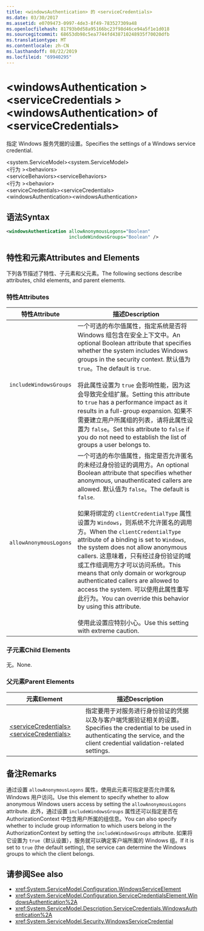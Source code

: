 ```yaml
---
title: <windowsAuthentication> 的 <serviceCredentials>
ms.date: 03/30/2017
ms.assetid: e0709473-0997-4de3-8f49-783527309a48
ms.openlocfilehash: 81793b0d58a95166bc23f98d46ce94a5f1e1d018
ms.sourcegitcommit: 68653db98c5ea7744fd438710248935f70020dfb
ms.translationtype: MT
ms.contentlocale: zh-CN
ms.lasthandoff: 08/22/2019
ms.locfileid: "69940295"
---
```

# <a name="windowsauthentication-of-servicecredentials"></a><span data-ttu-id="1792e-102">\<windowsAuthentication > \<serviceCredentials ></span><span class="sxs-lookup"><span data-stu-id="1792e-102">\<windowsAuthentication> of \<serviceCredentials></span></span>
<span data-ttu-id="1792e-103">指定 Windows 服务凭据的设置。</span><span class="sxs-lookup"><span data-stu-id="1792e-103">Specifies the settings of a Windows service credential.</span></span>  
  
 <span data-ttu-id="1792e-104">\<system.ServiceModel></span><span class="sxs-lookup"><span data-stu-id="1792e-104">\<system.ServiceModel></span></span>  
<span data-ttu-id="1792e-105">\<行为 ></span><span class="sxs-lookup"><span data-stu-id="1792e-105">\<behaviors></span></span>  
<span data-ttu-id="1792e-106">\<serviceBehaviors></span><span class="sxs-lookup"><span data-stu-id="1792e-106">\<serviceBehaviors></span></span>  
<span data-ttu-id="1792e-107">\<行为 ></span><span class="sxs-lookup"><span data-stu-id="1792e-107">\<behavior></span></span>  
<span data-ttu-id="1792e-108">\<serviceCredentials></span><span class="sxs-lookup"><span data-stu-id="1792e-108">\<serviceCredentials></span></span>  
<span data-ttu-id="1792e-109">\<windowsAuthentication></span><span class="sxs-lookup"><span data-stu-id="1792e-109">\<windowsAuthentication></span></span>  
  
## <a name="syntax"></a><span data-ttu-id="1792e-110">语法</span><span class="sxs-lookup"><span data-stu-id="1792e-110">Syntax</span></span>  
  
```xml  
<windowsAuthentication allowAnonymousLogons="Boolean"
                       includeWindowsGroups="Boolean" />
```  
  
## <a name="attributes-and-elements"></a><span data-ttu-id="1792e-111">特性和元素</span><span class="sxs-lookup"><span data-stu-id="1792e-111">Attributes and Elements</span></span>  
 <span data-ttu-id="1792e-112">下列各节描述了特性、子元素和父元素。</span><span class="sxs-lookup"><span data-stu-id="1792e-112">The following sections describe attributes, child elements, and parent elements.</span></span>  
  
### <a name="attributes"></a><span data-ttu-id="1792e-113">特性</span><span class="sxs-lookup"><span data-stu-id="1792e-113">Attributes</span></span>  
  
|<span data-ttu-id="1792e-114">特性</span><span class="sxs-lookup"><span data-stu-id="1792e-114">Attribute</span></span>|<span data-ttu-id="1792e-115">描述</span><span class="sxs-lookup"><span data-stu-id="1792e-115">Description</span></span>|  
|---------------|-----------------|  
|`includeWindowsGroups`|<span data-ttu-id="1792e-116">一个可选的布尔值属性，指定系统是否将 Windows 组包含在安全上下文中。</span><span class="sxs-lookup"><span data-stu-id="1792e-116">An optional Boolean attribute that specifies whether the system includes Windows groups in the security context.</span></span> <span data-ttu-id="1792e-117">默认值为 `true`。</span><span class="sxs-lookup"><span data-stu-id="1792e-117">The default is `true`.</span></span><br /><br /> <span data-ttu-id="1792e-118">将此属性设置为 `true` 会影响性能，因为这会导致完全组扩展。</span><span class="sxs-lookup"><span data-stu-id="1792e-118">Setting this attribute to `true` has a performance impact as it results in a full-group expansion.</span></span> <span data-ttu-id="1792e-119">如果不需要建立用户所属组的列表，请将此属性设置为 `false`。</span><span class="sxs-lookup"><span data-stu-id="1792e-119">Set this attribute to `false` if you do not need to establish the list of groups a user belongs to.</span></span>|  
|`allowAnonymousLogons`|<span data-ttu-id="1792e-120">一个可选的布尔值属性，指定是否允许匿名的未经过身份验证的调用方。</span><span class="sxs-lookup"><span data-stu-id="1792e-120">An optional Boolean attribute that specifies whether anonymous, unauthenticated callers are allowed.</span></span> <span data-ttu-id="1792e-121">默认值为 `false`。</span><span class="sxs-lookup"><span data-stu-id="1792e-121">The default is `false`.</span></span><br /><br /> <span data-ttu-id="1792e-122">如果将绑定的 `clientCredentialType` 属性设置为 `Windows`，则系统不允许匿名的调用方。</span><span class="sxs-lookup"><span data-stu-id="1792e-122">When the `clientCredentialType` attribute of a binding is set to `Windows`, the system does not allow anonymous callers.</span></span> <span data-ttu-id="1792e-123">这意味着，只有经过身份验证的域或工作组调用方才可以访问系统。</span><span class="sxs-lookup"><span data-stu-id="1792e-123">This means that only domain or workgroup authenticated callers are allowed to access the system.</span></span> <span data-ttu-id="1792e-124">可以使用此属性重写此行为。</span><span class="sxs-lookup"><span data-stu-id="1792e-124">You can override this behavior by using this attribute.</span></span><br /><br /> <span data-ttu-id="1792e-125">使用此设置应特别小心。</span><span class="sxs-lookup"><span data-stu-id="1792e-125">Use this setting with extreme caution.</span></span>|  
  
### <a name="child-elements"></a><span data-ttu-id="1792e-126">子元素</span><span class="sxs-lookup"><span data-stu-id="1792e-126">Child Elements</span></span>  
 <span data-ttu-id="1792e-127">无。</span><span class="sxs-lookup"><span data-stu-id="1792e-127">None.</span></span>  
  
### <a name="parent-elements"></a><span data-ttu-id="1792e-128">父元素</span><span class="sxs-lookup"><span data-stu-id="1792e-128">Parent Elements</span></span>  
  
|<span data-ttu-id="1792e-129">元素</span><span class="sxs-lookup"><span data-stu-id="1792e-129">Element</span></span>|<span data-ttu-id="1792e-130">描述</span><span class="sxs-lookup"><span data-stu-id="1792e-130">Description</span></span>|  
|-------------|-----------------|  
|[<span data-ttu-id="1792e-131">\<serviceCredentials></span><span class="sxs-lookup"><span data-stu-id="1792e-131">\<serviceCredentials></span></span>](servicecredentials.md)|<span data-ttu-id="1792e-132">指定要用于对服务进行身份验证的凭据以及与客户端凭据验证相关的设置。</span><span class="sxs-lookup"><span data-stu-id="1792e-132">Specifies the credential to be used in authenticating the service, and the client credential validation-related settings.</span></span>|  
  
## <a name="remarks"></a><span data-ttu-id="1792e-133">备注</span><span class="sxs-lookup"><span data-stu-id="1792e-133">Remarks</span></span>  
 <span data-ttu-id="1792e-134">通过设置 `allowAnonymousLogons` 属性，使用此元素可指定是否允许匿名 Windows 用户访问。</span><span class="sxs-lookup"><span data-stu-id="1792e-134">Use this element to specify whether to allow anonymous Windows users access by setting the `allowAnonymousLogons` attribute.</span></span> <span data-ttu-id="1792e-135">此外，通过设置 `includeWindowsGroups` 属性还可以指定是否在 AuthorizationContext 中包含用户所属的组信息。</span><span class="sxs-lookup"><span data-stu-id="1792e-135">You can also specify whether to include group information to which users belong in the AuthorizationContext by setting the `includeWindowsGroups` attribute.</span></span> <span data-ttu-id="1792e-136">如果将它设置为 `true`（默认设置），服务就可以确定客户端所属的 Windows 组。</span><span class="sxs-lookup"><span data-stu-id="1792e-136">If it is set to `true` (the default setting), the service can determine the Windows groups to which the client belongs.</span></span>  
  
## <a name="see-also"></a><span data-ttu-id="1792e-137">请参阅</span><span class="sxs-lookup"><span data-stu-id="1792e-137">See also</span></span>

- <xref:System.ServiceModel.Configuration.WindowsServiceElement>
- <xref:System.ServiceModel.Configuration.ServiceCredentialsElement.WindowsAuthentication%2A>
- <xref:System.ServiceModel.Description.ServiceCredentials.WindowsAuthentication%2A>
- <xref:System.ServiceModel.Security.WindowsServiceCredential>
